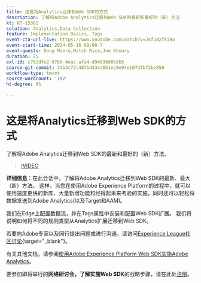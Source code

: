 ```yaml
---
title: 这是将Analytics迁移到Web SDK的方式
description: 了解将Adobe Analytics迁移到Web SDK的最新和最好的（新）方法
kt: KT-15382
solution: Analytics,Data Collection
feature: Implementation Basics, Tags
event-cta-url-live: https://www.youtube.com/watch?v=J4fuB2fki8o
event-start-time: 2024-05-16 09:00-7
event-guests: Doug Moore,Mitch Rice,Joe Khoury
duration: 25
exl-id: c762dfe2-07b8-4eac-afa4-d94636d0b5b5
source-git-commit: 34b3c72c487bd43cd8b1ec0e94e107dfb72be850
workflow-type: tm+mt
source-wordcount: '192'
ht-degree: 0%

---
```


# 这是将Analytics迁移到Web SDK的方式

了解将Adobe Analytics迁移到Web SDK的最新和最好的（新）方法。

>[!VIDEO](https://video.tv.adobe.com/v/3428791/?quality=12&learn=on)

**详细信息**：在此会话中，了解将Adobe Analytics迁移到Web SDK的最新、最大（新）方法。 这样，当您在使用Adobe Experience Platform的过程中，就可以使用速度更快的新库、大量新增功能和经得起未来考验的实施，同时还可以轻松将数据发送到Adobe Analytics(以及Target和AAM)。

我们在Edge上配置数据流，并在Tags属性中安装和配置Web SDK扩展。 我们将说明如何将不同的规则类型从Analytics扩展迁移到Web SDK。

若要向Adobe专家以及同行提出问题或进行沟通，请访问[Experience League社区讨论](https://experienceleaguecommunities.adobe.com/t5/adobe-experience-platform-data/experience-league-live-post-session-discussion-this-is-the-way/m-p/673538){target="_blank"}。

有关其他文档，请参阅[使用Adobe Experience Platform Web SDK实施Adobe Analytics](https://experienceleague.adobe.com/en/docs/analytics/implementation/aep-edge/web-sdk/overview)。

要参加即将举行的&#x200B;**网络研讨会，了解实施Web SDK**&#x200B;的战略步骤，请在此处[注册](https://engage.adobe.com/step_by_step_guide_implement.html)。
